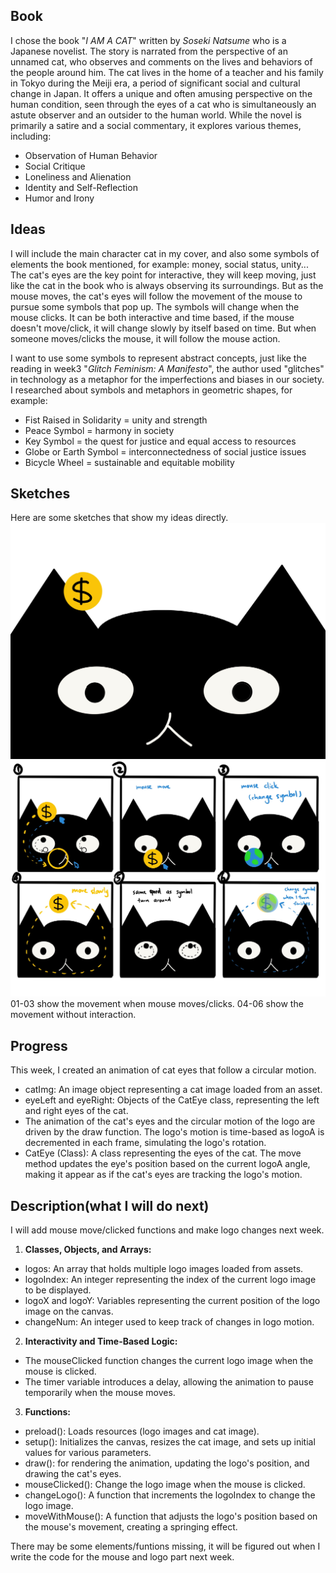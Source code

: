 ## Book
I chose the book "*I AM A CAT*" written by *Soseki Natsume* who is a Japanese novelist. The story is narrated from the perspective of an unnamed cat, who observes and comments on the lives and behaviors of the people around him. The cat lives in the home of a teacher and his family in Tokyo during the Meiji era, a period of significant social and cultural change in Japan. It offers a unique and often amusing perspective on the human condition, seen through the eyes of a cat who is simultaneously an astute observer and an outsider to the human world. While the novel is primarily a satire and a social commentary, it explores various themes, including:
- Observation of Human Behavior
- Social Critique
- Loneliness and Alienation
- Identity and Self-Reflection
- Humor and Irony


## Ideas
I will include the main character cat in my cover, and also some symbols of elements the book mentioned, for example: money, social status, unity... 
The cat's eyes are the key point for interactive, they will keep moving, just like the cat in the book who is always observing its surroundings. But as the mouse moves, the cat's eyes will follow the movement of the mouse to pursue some symbols that pop up. The symbols will change when the mouse clicks.
It can be both interactive and time based, if the mouse doesn't move/click, it will change slowly by itself based on time. But when someone moves/clicks the mouse, it will follow the mouse action.

I want to use some symbols to represent abstract concepts, just like the reading in week3 "*Glitch Feminism: A Manifesto*", the author used "glitches" in technology as a metaphor for the imperfections and biases in our society. I researched about symbols and metaphors in geometric shapes, for example: 
- Fist Raised in Solidarity = unity and strength
- Peace Symbol = harmony in society
- Key Symbol = the quest for justice and equal access to resources
- Globe or Earth Symbol = interconnectedness of social justice issues
- Bicycle Wheel = sustainable and equitable mobility


## Sketches
Here are some sketches that show my ideas directly.
![Sketch01](./sketch1.JPG)
![Sketch01](./sketch2.JPG)
01-03 show the movement when mouse moves/clicks.
04-06 show the movement without interaction.


## Progress
This week, I created an animation of cat eyes that follow a circular motion.
- catImg: An image object representing a cat image loaded from an asset.
- eyeLeft and eyeRight: Objects of the CatEye class, representing the left and right eyes of the cat.
- The animation of the cat's eyes and the circular motion of the logo are driven by the draw function. The logo's motion is time-based as logoA is decremented in each frame, simulating the logo's rotation.
- CatEye (Class): A class representing the eyes of the cat. The move method updates the eye's position based on the current logoA angle, making it appear as if the cat's eyes are tracking the logo's motion.

## Description(what I will do next)
I will add mouse move/clicked functions and make logo changes next week.
1. **Classes, Objects, and Arrays:**
- logos: An array that holds multiple logo images loaded from assets.
- logoIndex: An integer representing the index of the current logo image to be displayed.
- logoX and logoY: Variables representing the current position of the logo image on the canvas.
- changeNum: An integer used to keep track of changes in logo motion.
2. **Interactivity and Time-Based Logic:**
- The mouseClicked function changes the current logo image when the mouse is clicked.
- The timer variable introduces a delay, allowing the animation to pause temporarily when the mouse moves.
3. **Functions:**
- preload(): Loads resources (logo images and cat image).
- setup(): Initializes the canvas, resizes the cat image, and sets up initial values for various parameters.
- draw(): for rendering the animation, updating the logo's position, and drawing the cat's eyes.
- mouseClicked(): Change the logo image when the mouse is clicked.
- changeLogo(): A function that increments the logoIndex to change the logo image.
- moveWithMouse(): A function that adjusts the logo's position based on the mouse's movement, creating a springing effect.

There may be some elements/funtions missing, it will be figured out when I write the code for the mouse and logo part next week.




